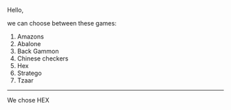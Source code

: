 Hello,

we can choose between these games:

1. Amazons
2. Abalone
3. Back Gammon
4. Chinese checkers
5. Hex
6. Stratego
7. Tzaar

-----------------------------------------
We chose HEX

